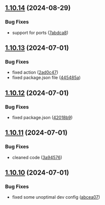## [1.10.14](https://github.com/TheNaubit/make-url/compare/v1.10.13...v1.10.14) (2024-08-29)


### Bug Fixes

* support for ports ([7abdca8](https://github.com/TheNaubit/make-url/commit/7abdca8724f8008145da69f47f6da553d7b6128a))



## [1.10.13](https://github.com/TheNaubit/make-url/compare/v1.10.12...v1.10.13) (2024-07-01)


### Bug Fixes

* fixed action ([2ad0c47](https://github.com/TheNaubit/make-url/commit/2ad0c475d72ce93b2d21275ee0864cefdc9f3f24))
* fixed package.json file ([445485a](https://github.com/TheNaubit/make-url/commit/445485a39c3d2cfa5f7031e375b42d39fd396770))



## [1.10.12](https://github.com/TheNaubit/make-url/compare/v1.10.11...v1.10.12) (2024-07-01)


### Bug Fixes

* fixed package.json ([42018b9](https://github.com/TheNaubit/make-url/commit/42018b9a20ea652c8cec34f1178d074ef2805ad1))



## [1.10.11](https://github.com/TheNaubit/make-url/compare/v1.10.10...v1.10.11) (2024-07-01)


### Bug Fixes

* cleaned code ([3a94576](https://github.com/TheNaubit/make-url/commit/3a945760199ef91f3b4222315c56c22aff9e5cde))



## [1.10.10](https://github.com/TheNaubit/make-url/compare/v1.10.9...v1.10.10) (2024-07-01)


### Bug Fixes

* fixed some unoptimal dev config ([abcea07](https://github.com/TheNaubit/make-url/commit/abcea07d103a211ea9cbd6aaa50ee63095d824df))



